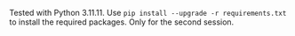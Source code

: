 Tested with Python 3.11.11. Use `pip install --upgrade -r requirements.txt` to install the required packages. Only for the second session.